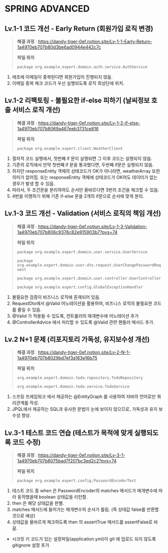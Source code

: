 # SPRING ADVANCED

## Lv.1-1 코드 개선 - Early Return (회원가입 로직 변경)

>**해결 과정** : https://dandy-tiger-0ef.notion.site/Lv-1-1-Early-Return-1a4970eb707b80d3be6ad0944e442c7c
>
>**파일 위치**
>
> `package org.example.expert.domain.auth.service.AuthService`
1. 애초에 이메일이 중복된다면 회원가입이 진행되지 않음.
2. 이메일 중복 체크 코드가 우선 실행되도록 로직 최상단에 위치.


## Lv.1-2 리팩토링 - 불필요한 if-else 피하기 (날씨정보 호출 서비스 로직 개선)
>**해결 과정** : https://dandy-tiger-0ef.notion.site/Lv-1-2-if-else-1a4970eb707b8069a467eeb3731ce816
>
>**파일 위치**
> 
> `package org.example.expert.client.WeatherClient`
1. 절차적 코드 실행에서, 첫번째 if 문이 실행되면 그 이후 코드는 실행되지 않음.
2. 기존의 로직에서 만약 첫번째 if 문을 통과했다면, 두번째 if문은 실행되지 않음.
3. 하지만 responseEntity 객체의 상태코드가 OK가 아니라면, weatherArray 또한 의미가 없어짐. 또는 responseEntity 객체에 상태코드가 OK여도 데이터가 없는 경우가 발생 할 수 있음.
4. 따라서, 두 조건문을 분리하여도 순서만 올바르다면 3번의 조건을 체크할 수 있음.
5. 4번을 이행하기 위해 기존 if-else 문을 2개의 if문으로 순서에 맞게 분리.


## Lv.1-3 코드 개선 - Validation (서비스 로직의 책임 개선)
>**해결 과정** : https://dandy-tiger-0ef.notion.site/Lv-1-3-Validation-1a4970eb707b806c9376c82e915903b7?pvs=74
>
>**파일 위치**
> 
> `package org.example.expert.domain.user.service.UserService`
> 
> `package org.example.expert.domain.user.dto.request.UserChangePasswordRequest`
> 
> `package org.example.expert.domain.user.controller.UserController`
> 
> `package org.example.expert.config.GlobalExceptionHandler`
1. 불필요한 검증이 비즈니스 로직에 혼재되어 있음.
2. RequestDto에서 @Valid 어노테이션을 활용하여, 비즈니스 로직의 불필요한 코드를 줄일 수 있음.
3. @Valid 가 적용될 수 있도록, 컨트롤러의 매개변수에 어노테이션 추가
4. @ControllerAdvice 에서 처리할 수 있도록 @Valid 관련 핸들러 매서드 추가.


## Lv.2 N+1 문제 (리포지토리 가독성, 유지보수성 개선)
>**해결 과정** : https://dandy-tiger-0ef.notion.site/Lv-2-N-1-1a4970eb707b8029bd7ef3a163e16b75
> 
> **파일 위치**
> 
> `org.example.expert.domain.todo.repository.TodoRepository`
>
> `org.example.expert.domain.todo.service.TodoService`
1. 스프링 프레임워크 에서 제공하는 @EntityGraph 를 사용하여 자바의 언어로만 쿼리관계를 작성.
2. JPQL에서 제공하는 SQL과 유사한 문법이 눈에 보이지 않으므로, 가독성과 유지 보수성 향상.


## Lv.3-1 테스트 코드 연습 (테스트가 목적에 맞게 실행되도록 코드 수정)
>**해결 과정** : https://dandy-tiger-0ef.notion.site/Lv-3-1-1a4970eb707b8075bad7f207bc3ed2c2?pvs=74
> 
> **파일 위치**
> 
> `package org.example.expert.config.PasswordEncoderTest`
1. 테스트 코드 중 when 은 PasswordEncoder의 matches 매서드가 매개변수에 따라 동작했을때 boolean 상태값을 리턴함.
2. then 은 해당 상태값을 판별.
3. matches 매서드에 들어가는 매개변수의 순서가 틀림. (즉 상태값 false를 반환할 것으로 예상)
4. 상태값을 올바르게 체크하도록 then 의 assertTrue 매서드를 assertFalse로 바꿈.
- 시크릿 키 코드가 있는 설정파일(application.yml)이 git 에 업로드 되지 않도록 gitignore 설정 추가